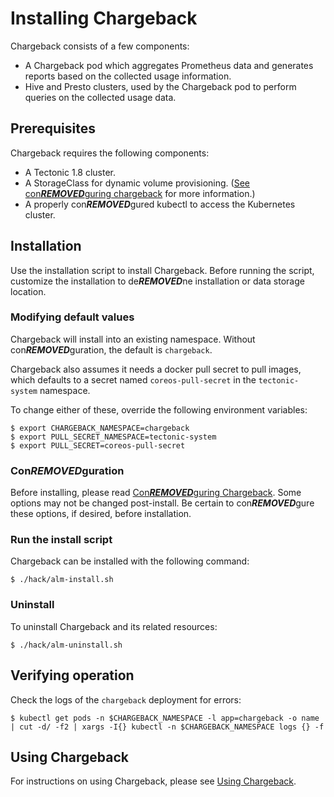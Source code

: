 # Installing Chargeback

Chargeback consists of a few components:

- A Chargeback pod which aggregates Prometheus data and generates reports based
  on the collected usage information.
- Hive and Presto clusters, used by the Chargeback pod to perform queries on the
  collected usage data.

## Prerequisites

Chargeback requires the following components:

- A Tectonic 1.8 cluster.
- A StorageClass for dynamic volume provisioning. ([See con***REMOVED***guring chargeback][con***REMOVED***guring-chargeback] for more information.)
- A properly con***REMOVED***gured kubectl to access the Kubernetes cluster.

## Installation

Use the installation script to install Chargeback. Before running the script, customize the installation to de***REMOVED***ne installation or data storage location.

### Modifying default values

Chargeback will install into an existing namespace. Without con***REMOVED***guration, the
default is `chargeback`.

Chargeback also assumes it needs a docker pull secret to pull images, which
defaults to a secret named `coreos-pull-secret` in the `tectonic-system`
namespace.

To change either of these, override the following environment variables:

```
$ export CHARGEBACK_NAMESPACE=chargeback
$ export PULL_SECRET_NAMESPACE=tectonic-system
$ export PULL_SECRET=coreos-pull-secret
```

### Con***REMOVED***guration

Before installing, please read [Con***REMOVED***guring Chargeback][con***REMOVED***guring-chargeback].
Some options may not be changed post-install. Be certain to con***REMOVED***gure these options, if desired, before installation.

### Run the install script

Chargeback can be installed with the following command:

```
$ ./hack/alm-install.sh
```

### Uninstall

To uninstall Chargeback and its related resources:

```
$ ./hack/alm-uninstall.sh
```

## Verifying operation

Check the logs of the `chargeback` deployment for errors:

```
$ kubectl get pods -n $CHARGEBACK_NAMESPACE -l app=chargeback -o name | cut -d/ -f2 | xargs -I{} kubectl -n $CHARGEBACK_NAMESPACE logs {} -f
```

## Using Chargeback

For instructions on using Chargeback, please see [Using Chargeback][using-chargeback].


[using-chargeback]: Using-chargeback.md
[con***REMOVED***guring-chargeback]: con***REMOVED***guration.md
